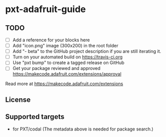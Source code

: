 # pxt-adafruit-guide



## TODO

- [ ] Add a reference for your blocks here
- [ ] Add "icon.png" image (300x200) in the root folder
- [ ] Add "- beta" to the GitHub project description if you are still iterating it.
- [ ] Turn on your automated build on https://travis-ci.org
- [ ] Use "pxt bump" to create a tagged release on GitHub
- [ ] Get your package reviewed and approved https://makecode.adafruit.com/extensions/approval

Read more at https://makecode.adafruit.com/extensions

## License



## Supported targets

* for PXT/codal
(The metadata above is needed for package search.)

